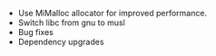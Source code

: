 * Use MiMalloc allocator for improved performance.
* Switch libc from gnu to musl
* Bug fixes
* Dependency upgrades